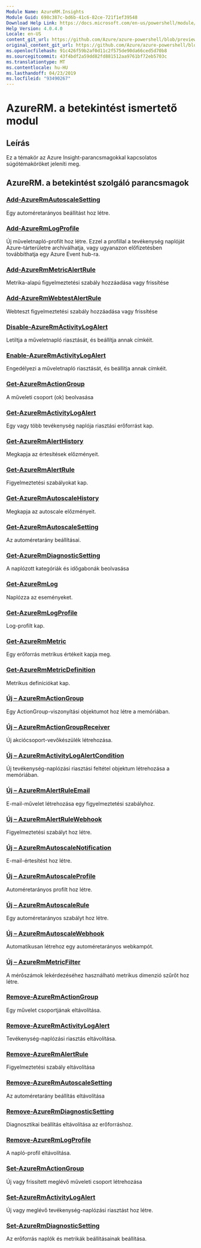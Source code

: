 ```yaml
---
Module Name: AzureRM.Insights
Module Guid: 698c387c-bd6b-41c6-82ce-721f1ef39548
Download Help Link: https://docs.microsoft.com/en-us/powershell/module/azurerm.insights
Help Version: 4.0.4.0
Locale: en-US
content_git_url: https://github.com/Azure/azure-powershell/blob/preview/src/ResourceManager/Insights/Commands.Insights/help/AzureRM.Insights.md
original_content_git_url: https://github.com/Azure/azure-powershell/blob/preview/src/ResourceManager/Insights/Commands.Insights/help/AzureRM.Insights.md
ms.openlocfilehash: 91c426f59b2af0d11c2f575de90da66ced5d70b8
ms.sourcegitcommit: 43f4bdf2a59dd82fd881512aa9761bf72eb5703c
ms.translationtype: MT
ms.contentlocale: hu-HU
ms.lasthandoff: 04/23/2019
ms.locfileid: "93490267"
---
```

# AzureRM. a betekintést ismertető modul
## Leírás
Ez a témakör az Azure Insight-parancsmagokkal kapcsolatos súgótémaköröket jeleníti meg.

## AzureRM. a betekintést szolgáló parancsmagok
### [Add-AzureRmAutoscaleSetting](Add-AzureRmAutoscaleSetting.md)
Egy automéretarányos beállítást hoz létre.

### [Add-AzureRmLogProfile](Add-AzureRmLogProfile.md)
Új műveletnapló-profilt hoz létre. Ezzel a profillal a tevékenység naplóját Azure-tárterületre archiválhatja, vagy ugyanazon előfizetésben továbbíthatja egy Azure Event hub-ra. 

### [Add-AzureRmMetricAlertRule](Add-AzureRmMetricAlertRule.md)
Metrika-alapú figyelmeztetési szabály hozzáadása vagy frissítése

### [Add-AzureRmWebtestAlertRule](Add-AzureRmWebtestAlertRule.md)
Webteszt figyelmeztetési szabály hozzáadása vagy frissítése

### [Disable-AzureRmActivityLogAlert](Disable-AzureRmActivityLogAlert.md)
Letiltja a műveletnapló riasztását, és beállítja annak címkéit.

### [Enable-AzureRmActivityLogAlert](Enable-AzureRmActivityLogAlert.md)
Engedélyezi a műveletnapló riasztását, és beállítja annak címkéit.

### [Get-AzureRmActionGroup](Get-AzureRmActionGroup.md)
A műveleti csoport (ok) beolvasása

### [Get-AzureRmActivityLogAlert](Get-AzureRmActivityLogAlert.md)
Egy vagy több tevékenység naplója riasztási erőforrást kap.

### [Get-AzureRmAlertHistory](Get-AzureRmAlertHistory.md)
Megkapja az értesítések előzményeit.

### [Get-AzureRmAlertRule](Get-AzureRmAlertRule.md)
Figyelmeztetési szabályokat kap.

### [Get-AzureRmAutoscaleHistory](Get-AzureRmAutoscaleHistory.md)
Megkapja az autoscale előzményeit.

### [Get-AzureRmAutoscaleSetting](Get-AzureRmAutoscaleSetting.md)
Az automéretarány beállításai.

### [Get-AzureRmDiagnosticSetting](Get-AzureRmDiagnosticSetting.md)
A naplózott kategóriák és időgabonák beolvasása

### [Get-AzureRmLog](Get-AzureRmLog.md)
Naplózza az eseményeket.

### [Get-AzureRmLogProfile](Get-AzureRmLogProfile.md)
Log-profilt kap.

### [Get-AzureRmMetric](Get-AzureRmMetric.md)
Egy erőforrás metrikus értékeit kapja meg.

### [Get-AzureRmMetricDefinition](Get-AzureRmMetricDefinition.md)
Metrikus definíciókat kap.

### [Új – AzureRmActionGroup](New-AzureRmActionGroup.md)
Egy ActionGroup-viszonyítási objektumot hoz létre a memóriában.

### [Új – AzureRmActionGroupReceiver](New-AzureRmActionGroupReceiver.md)
Új akciócsoport-vevőkészülék létrehozása.

### [Új – AzureRmActivityLogAlertCondition](New-AzureRmActivityLogAlertCondition.md)
Új tevékenység-naplózási riasztási feltétel objektum létrehozása a memóriában.

### [Új – AzureRmAlertRuleEmail](New-AzureRmAlertRuleEmail.md)
E-mail-művelet létrehozása egy figyelmeztetési szabályhoz.

### [Új – AzureRmAlertRuleWebhook](New-AzureRmAlertRuleWebhook.md)
Figyelmeztetési szabályt hoz létre.

### [Új – AzureRmAutoscaleNotification](New-AzureRmAutoscaleNotification.md)
E-mail-értesítést hoz létre.

### [Új – AzureRmAutoscaleProfile](New-AzureRmAutoscaleProfile.md)
Automéretarányos profilt hoz létre.

### [Új – AzureRmAutoscaleRule](New-AzureRmAutoscaleRule.md)
Egy automéretarányos szabályt hoz létre.

### [Új – AzureRmAutoscaleWebhook](New-AzureRmAutoscaleWebhook.md)
Automatikusan létrehoz egy automéretarányos webkampót.

### [Új – AzureRmMetricFilter](New-AzureRmMetricFilter.md)
A mérőszámok lekérdezéséhez használható metrikus dimenzió szűrőt hoz létre.

### [Remove-AzureRmActionGroup](Remove-AzureRmActionGroup.md)
Egy művelet csoportjának eltávolítása.

### [Remove-AzureRmActivityLogAlert](Remove-AzureRmActivityLogAlert.md)
Tevékenység-naplózási riasztás eltávolítása.

### [Remove-AzureRmAlertRule](Remove-AzureRmAlertRule.md)
Figyelmeztetési szabály eltávolítása

### [Remove-AzureRmAutoscaleSetting](Remove-AzureRmAutoscaleSetting.md)
Az automéretarány beállítás eltávolítása

### [Remove-AzureRmDiagnosticSetting](Remove-AzureRmDiagnosticSetting.md)
Diagnosztikai beállítás eltávolítása az erőforráshoz.

### [Remove-AzureRmLogProfile](Remove-AzureRmLogProfile.md)
A napló-profil eltávolítása.

### [Set-AzureRmActionGroup](Set-AzureRmActionGroup.md)
Új vagy frissített meglévő műveleti csoport létrehozása

### [Set-AzureRmActivityLogAlert](Set-AzureRmActivityLogAlert.md)
Új vagy meglévő tevékenység-naplózási riasztást hoz létre.

### [Set-AzureRmDiagnosticSetting](Set-AzureRmDiagnosticSetting.md)
Az erőforrás naplók és metrikák beállításainak beállítása.

